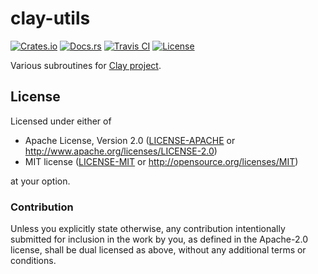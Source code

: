 # clay-utils

[![Crates.io][crates_badge]][crates]
[![Docs.rs][docs_badge]][docs]
[![Travis CI][travis_badge]][travis]
[![License][license_badge]][license]

[crates_badge]: https://img.shields.io/crates/v/clay-utils.svg
[docs_badge]: https://docs.rs/clay-utils/badge.svg
[travis_badge]: https://api.travis-ci.org/clay-rs/clay-utils.svg?branch=master
[license_badge]: https://img.shields.io/crates/l/clay-utils.svg

[crates]: https://crates.io/crates/clay-utils
[docs]: https://docs.rs/clay-utils
[travis]: https://travis-ci.org/clay-rs/clay-utils
[license]: #license

Various subroutines for [Clay project](https://clay-rs.github.io/).

## License

Licensed under either of

 * Apache License, Version 2.0 ([LICENSE-APACHE](LICENSE-APACHE) or http://www.apache.org/licenses/LICENSE-2.0)
 * MIT license ([LICENSE-MIT](LICENSE-MIT) or http://opensource.org/licenses/MIT)

at your option.

### Contribution

Unless you explicitly state otherwise, any contribution intentionally submitted
for inclusion in the work by you, as defined in the Apache-2.0 license, shall be dual licensed as above, without any
additional terms or conditions.
